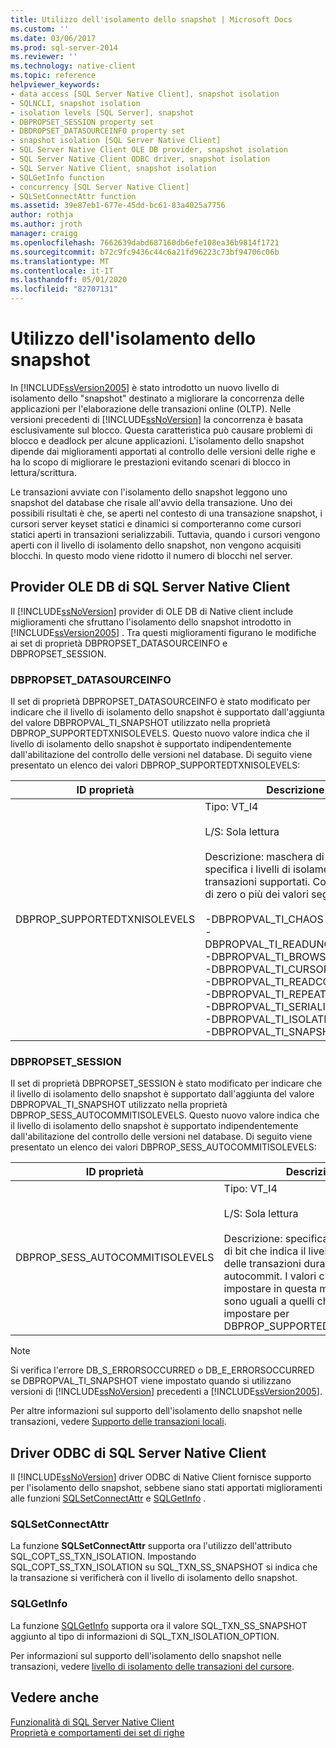 ```yaml
---
title: Utilizzo dell'isolamento dello snapshot | Microsoft Docs
ms.custom: ''
ms.date: 03/06/2017
ms.prod: sql-server-2014
ms.reviewer: ''
ms.technology: native-client
ms.topic: reference
helpviewer_keywords:
- data access [SQL Server Native Client], snapshot isolation
- SQLNCLI, snapshot isolation
- isolation levels [SQL Server], snapshot
- DBPROPSET_SESSION property set
- DBDROPSET_DATASOURCEINFO property set
- snapshot isolation [SQL Server Native Client]
- SQL Server Native Client OLE DB provider, snapshot isolation
- SQL Server Native Client ODBC driver, snapshot isolation
- SQL Server Native Client, snapshot isolation
- SQLGetInfo function
- concurrency [SQL Server Native Client]
- SQLSetConnectAttr function
ms.assetid: 39e87eb1-677e-45dd-bc61-83a4025a7756
author: rothja
ms.author: jroth
manager: craigg
ms.openlocfilehash: 7662639dabd687160db6efe108ea36b9814f1721
ms.sourcegitcommit: b72c9fc9436c44c6a21fd96223c73bf94706c06b
ms.translationtype: MT
ms.contentlocale: it-IT
ms.lasthandoff: 05/01/2020
ms.locfileid: "82707131"
---
```

# <a name="working-with-snapshot-isolation"></a>Utilizzo dell'isolamento dello snapshot
  In [!INCLUDE[ssVersion2005](../../../includes/ssversion2005-md.md)] è stato introdotto un nuovo livello di isolamento dello "snapshot" destinato a migliorare la concorrenza delle applicazioni per l'elaborazione delle transazioni online (OLTP). Nelle versioni precedenti di [!INCLUDE[ssNoVersion](../../../includes/ssnoversion-md.md)] la concorrenza è basata esclusivamente sul blocco. Questa caratteristica può causare problemi di blocco e deadlock per alcune applicazioni. L'isolamento dello snapshot dipende dai miglioramenti apportati al controllo delle versioni delle righe e ha lo scopo di migliorare le prestazioni evitando scenari di blocco in lettura/scrittura.  
  
 Le transazioni avviate con l'isolamento dello snapshot leggono uno snapshot del database che risale all'avvio della transazione. Uno dei possibili risultati è che, se aperti nel contesto di una transazione snapshot, i cursori server keyset statici e dinamici si comporteranno come cursori statici aperti in transazioni serializzabili. Tuttavia, quando i cursori vengono aperti con il livello di isolamento dello snapshot, non vengono acquisiti blocchi. In questo modo viene ridotto il numero di blocchi nel server.  
  
## <a name="sql-server-native-client-ole-db-provider"></a>Provider OLE DB di SQL Server Native Client  
 Il [!INCLUDE[ssNoVersion](../../../includes/ssnoversion-md.md)] provider di OLE DB di Native client include miglioramenti che sfruttano l'isolamento dello snapshot introdotto in [!INCLUDE[ssVersion2005](../../../includes/ssversion2005-md.md)] . Tra questi miglioramenti figurano le modifiche ai set di proprietà DBPROPSET_DATASOURCEINFO e DBPROPSET_SESSION.  
  
### <a name="dbpropset_datasourceinfo"></a>DBPROPSET_DATASOURCEINFO  
 Il set di proprietà DBPROPSET_DATASOURCEINFO è stato modificato per indicare che il livello di isolamento dello snapshot è supportato dall'aggiunta del valore DBPROPVAL_TI_SNAPSHOT utilizzato nella proprietà DBPROP_SUPPORTEDTXNISOLEVELS. Questo nuovo valore indica che il livello di isolamento dello snapshot è supportato indipendentemente dall'abilitazione del controllo delle versioni nel database. Di seguito viene presentato un elenco dei valori DBPROP_SUPPORTEDTXNISOLEVELS:  
  
|ID proprietà|Descrizione|  
|-----------------|-----------------|  
|DBPROP_SUPPORTEDTXNISOLEVELS|Tipo: VT_I4<br /><br /> L/S: Sola lettura<br /><br /> Descrizione: maschera di bit che specifica i livelli di isolamento delle transazioni supportati. Combinazione di zero o più dei valori seguenti:<br /><br /> -DBPROPVAL_TI_CHAOS<br />-DBPROPVAL_TI_READUNCOMMITTED<br />-DBPROPVAL_TI_BROWSE<br />-DBPROPVAL_TI_CURSORSTABILITY<br />-DBPROPVAL_TI_READCOMMITTED<br />-DBPROPVAL_TI_REPEATABLEREAD<br />-DBPROPVAL_TI_SERIALIZABLE<br />-DBPROPVAL_TI_ISOLATED<br />-DBPROPVAL_TI_SNAPSHOT|  
  
### <a name="dbpropset_session"></a>DBPROPSET_SESSION  
 Il set di proprietà DBPROPSET_SESSION è stato modificato per indicare che il livello di isolamento dello snapshot è supportato dall'aggiunta del valore DBPROPVAL_TI_SNAPSHOT utilizzato nella proprietà DBPROP_SESS_AUTOCOMMITISOLEVELS. Questo nuovo valore indica che il livello di isolamento dello snapshot è supportato indipendentemente dall'abilitazione del controllo delle versioni nel database. Di seguito viene presentato un elenco dei valori DBPROP_SESS_AUTOCOMMITISOLEVELS:  
  
|ID proprietà|Descrizione|  
|-----------------|-----------------|  
|DBPROP_SESS_AUTOCOMMITISOLEVELS|Tipo: VT_I4<br /><br /> L/S: Sola lettura<br /><br /> Descrizione: specifica una maschera di bit che indica il livello di isolamento delle transazioni durante la modalità di autocommit. I valori che è possibile impostare in questa maschera di bit sono uguali a quelli che è possibile impostare per DBPROP_SUPPORTEDTXNISOLEVELS.|  
  
> [!NOTE]  
>  Si verifica l'errore DB_S_ERRORSOCCURRED o DB_E_ERRORSOCCURRED se DBPROPVAL_TI_SNAPSHOT viene impostato quando si utilizzano versioni di [!INCLUDE[ssNoVersion](../../../includes/ssnoversion-md.md)] precedenti a [!INCLUDE[ssVersion2005](../../../includes/ssversion2005-md.md)].  
  
 Per altre informazioni sul supporto dell'isolamento dello snapshot nelle transazioni, vedere [Supporto delle transazioni locali](../../native-client-ole-db-transactions/transactions.md).  
  
## <a name="sql-server-native-client-odbc-driver"></a>Driver ODBC di SQL Server Native Client  
 Il [!INCLUDE[ssNoVersion](../../../includes/ssnoversion-md.md)] driver ODBC di Native Client fornisce supporto per l'isolamento dello snapshot, sebbene siano stati apportati miglioramenti alle funzioni [SQLSetConnectAttr](../../native-client-odbc-api/sqlsetconnectattr.md) e [SQLGetInfo](../../native-client-odbc-api/sqlgetinfo.md) .  
  
### <a name="sqlsetconnectattr"></a>SQLSetConnectAttr  
 La funzione **SQLSetConnectAttr** supporta ora l'utilizzo dell'attributo SQL_COPT_SS_TXN_ISOLATION. Impostando SQL_COPT_SS_TXN_ISOLATION su SQL_TXN_SS_SNAPSHOT si indica che la transazione si verificherà con il livello di isolamento dello snapshot.  
  
### <a name="sqlgetinfo"></a>SQLGetInfo  
 La funzione [SQLGetInfo](../../native-client-odbc-api/sqlgetinfo.md) supporta ora il valore SQL_TXN_SS_SNAPSHOT aggiunto al tipo di informazioni di SQL_TXN_ISOLATION_OPTION.  
  
 Per informazioni sul supporto dell'isolamento dello snapshot nelle transazioni, vedere [livello di isolamento delle transazioni del cursore](../../native-client-odbc-cursors/properties/cursor-transaction-isolation-level.md).  
  
## <a name="see-also"></a>Vedere anche  
 [Funzionalità di SQL Server Native Client](sql-server-native-client-features.md)   
 [Proprietà e comportamenti dei set di righe](../../native-client-ole-db-rowsets/rowset-properties-and-behaviors.md)  
  
  
